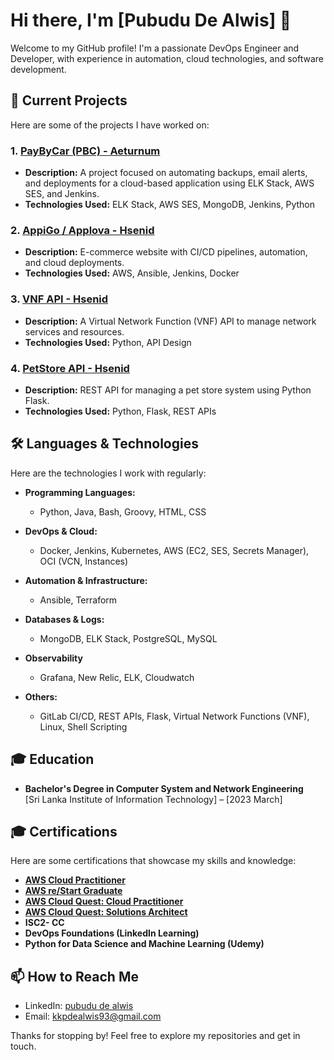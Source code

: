 

# Hi there, I'm [Pubudu De Alwis] 👋

Welcome to my GitHub profile! I'm a passionate DevOps Engineer and Developer, with experience in automation, cloud technologies, and software development.

## 🚀 Current Projects
Here are some of the projects I have worked on:

### 1. [PayByCar (PBC) - Aeturnum](https://github.com/Verdeva)
   - **Description:** A project focused on automating backups, email alerts, and deployments for a cloud-based application using ELK Stack, AWS SES, and Jenkins.
   - **Technologies Used:** ELK Stack, AWS SES, MongoDB, Jenkins, Python

### 2. [AppiGo / Applova - Hsenid](https://github.com/your-repository-link)
   - **Description:** E-commerce website with CI/CD pipelines, automation, and cloud deployments.
   - **Technologies Used:** AWS, Ansible, Jenkins, Docker

### 3. [VNF API -  Hsenid](https://github.com/your-repository-link)
   - **Description:** A Virtual Network Function (VNF) API to manage network services and resources.
   - **Technologies Used:** Python, API Design

### 4. [PetStore API - Hsenid](https://github.com/your-repository-link)
   - **Description:** REST API for managing a pet store system using Python Flask.
   - **Technologies Used:** Python, Flask, REST APIs

## 🛠️ Languages & Technologies
Here are the technologies I work with regularly:

- **Programming Languages:**  
   - Python, Java, Bash, Groovy, HTML, CSS

- **DevOps & Cloud:**  
   - Docker, Jenkins, Kubernetes, AWS (EC2, SES, Secrets Manager), OCI (VCN, Instances)

- **Automation & Infrastructure:**  
   - Ansible, Terraform

- **Databases & Logs:**  
   - MongoDB, ELK Stack, PostgreSQL, MySQL
 
- **Observability**
  - Grafana, New Relic, ELK, Cloudwatch

- **Others:**  
   - GitLab CI/CD, REST APIs, Flask, Virtual Network Functions (VNF), Linux, Shell Scripting

## 🎓 Education
- **Bachelor's Degree in Computer System and Network Engineering**  
   [Sri Lanka Institute of Information Technology] – [2023 March]
 
## 🎓 Certifications
Here are some certifications that showcase my skills and knowledge:

- [**AWS Cloud Practitioner**](https://www.credly.com/badges/395f0f60-6de7-41e2-ac66-4030a420a80d/public_url)    
- [**AWS re/Start Graduate**](https://www.credly.com/badges/cd3b292a-f0e5-4686-926f-d58006699ec7/public_url)
- [**AWS Cloud Quest: Cloud Practitioner**](https://www.credly.com/badges/263ac5b8-08c9-4766-9dbb-a1ef7d160325/public_url)
- [**AWS Cloud Quest: Solutions Architect**](https://www.credly.com/badges/71149cc7-8196-4ae2-ba1f-b55d30066eeb/public_url)
- **ISC2- CC**
- **DevOps Foundations (LinkedIn Learning)**  
- **Python for Data Science and Machine Learning (Udemy)**  

## 📫 How to Reach Me
- LinkedIn: [pubudu de alwis](https://www.linkedin.com/in/pubudu-de-alwis-40ba44122/)
- Email: [kkpdealwis93@gmail.com](mailto:kkpdealwis93@gmail.com)

Thanks for stopping by! Feel free to explore my repositories and get in touch.
